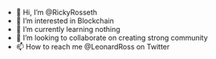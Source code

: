 - 👋 Hi, I’m @RickyRosseth
- 👀 I’m interested in Blockchain 
- 🌱 I’m currently learning nothing
- 💞️ I’m looking to collaborate on creating strong community 
- 📫 How to reach me @LeonardRoss on Twitter 

<!---
RickyRosseth/RickyRosseth is a ✨ special ✨ repository because its `README.md` (this file) appears on your GitHub profile.
You can click the Preview link to take a look at your changes.
--->
